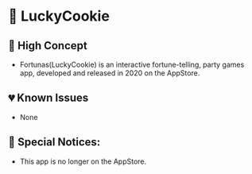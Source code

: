 # 🥠 LuckyCookie

## 🔮 High Concept

* Fortunas(LuckyCookie) is an interactive fortune-telling, party games app, developed and released in 2020 on the AppStore.

## 💔 Known Issues

* None

## 🧐 Special Notices:

* This app is no longer on the AppStore.
